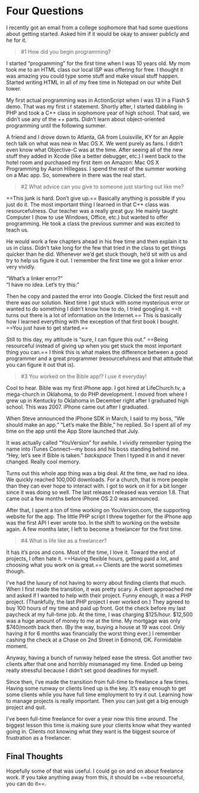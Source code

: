 # Four Questions

I recently got an email from a college sophomore that had some questions about getting started. Asked him if it would be okay to answer publicly and he for it.

> #1 How did you begin programming?

I started “programming” for the first time when I was 10 years old. My mom took me to an HTML class our local ISP was offering for free. I thought it was amazing you could type some stuff and make visual stuff happen. Started writing HTML in all of my free time in Notepad on our white Dell tower.

My first actual programming was in ActionScript when I was 13 in a Flash 5 demo. That was my first `if` statement. Shortly after, I started dabbling in PHP and took a C++ class in sophomore year of high school. That said, we didn’t use any of the ++ parts. Didn’t learn about object-oriented programming until the following summer.

A friend and I drove down to Atlanta, GA from Louisville, KY for an Apple tech talk on what was new in Mac OS X. We went purely as fans. I didn’t even know what Objective-C was at the time. After seeing all of the new stuff they added in Xcode (like a better debugger, etc.) I went back to the hotel room and purchased my first item on Amazon: Mac OS X Programming by Aaron Hillegass. I spend the rest of the summer working on a Mac app. So, somewhere in there was the real start.

> #2 What advice can you give to someone just starting out like me?

==This junk is hard. Don’t give up.== Basically anything is possible if you just do it. The most important thing I learned in that C++ class was resourcefulness. Our teacher was a really great guy. He mainly taught Computer I (how to use Windows, Office, etc.) but wanted to offer programming. He took a class the previous summer and was excited to teach us.

He would work a few chapters ahead in his free time and then explain it to us in class. Didn’t take long for the few that tried in the class to get things quicker than he did. Whenever we’d get stuck though, he’d sit with us and try to help us figure it out. I remember the first time we got a linker error very vividly.

“What’s a linker error?”<br>
“I have no idea. Let’s try this:”

Then he copy and pasted the error into Google. Clicked the first result and there was our solution. Next time I got stuck with some mysterious error or wanted to do something I didn’t know how to do, I tried googling it. ==It turns out there is a lot of information on the Internet.== This is basically how I learned everything with the exception of that first book I bought. ==You just have to get started.==

Still to this day, my attitude is “sure, I can figure this out.” ==Being resourceful instead of giving up when you get stuck the most important thing you can.== I think this is what makes the difference between a good programmer and a great programmer (resourcefulness and that attitude that you can figure it out that is).

> #3 You worked on the Bible app!? I use it everyday!

Cool to hear. Bible was my first iPhone app. I got hired at LifeChurch.tv, a mega-church in Oklahoma, to do PHP development. I moved from where I grew up in Kentucky to Oklahoma in December right after I graduated high school. This was 2007. iPhone came out after I graduated.

When Steve announced the iPhone SDK in March, I said to my boss, “We should make an app.” “Let’s make the Bible,” he replied. So I spent all of my time on the app until the App Store launched that July.

It was actually called “YouVersion” for awhile. I vividly remember typing the name into iTunes Connect—my boss and his boss standing behind me. “Hey, let’s see if Bible is taken.” *backspace* Then I typed it in and it never changed. Really cool memory.

Turns out this whole app thing was a big deal. At the time, we had no idea. We quickly reached 100,000 downloads. For a church, that is more people than they can ever hope to interact with. I got to work on it for a bit longer since it was doing so well. The last release I released was version 1.8. That came out a few months before iPhone OS 2.0 was announced.

After that, I spent a ton of time working on YouVersion.com, the supporting website for the app. The little PHP script I threw together for the iPhone app was the first API I ever wrote too. In the shift to working on the website again. A few months later, I left to become a freelancer for the first time.

> #4 What is life like as a freelancer?

It has it’s pros and cons. Most of the time, I love it. Toward the end of projects, I often hate it. ==Having flexible hours, getting paid a lot, and choosing what you work on is great.== Clients are the worst sometimes though.

I’ve had the luxury of not having to worry about finding clients that much. When I first made the transition, it was pretty scary. A client approached me and asked if I wanted to help with their project. Funny enough, it was a PHP project. (Thankfully, the last PHP project I ever worked on.) They agreed to buy 100 hours of my time and paid up front. Got the check before my last paycheck at my full-time job. At the time, I was charging $125/hour. $12,500 was a huge amount of money to me at the time. My mortgage was only $740/month back then. (By the way, buying a house at 19 was cool. Only having it for 6 months was financially the worst thing ever.) I remember cashing the check at a Chase on 2nd Street in Edmond, OK. Formidable moment.

Anyway, having a bunch of runway helped ease the stress. Got another two clients after that one and horribly mismanaged my time. Ended up being really stressful because I didn’t set good deadlines for myself.

Since then, I’ve made the transition from full-time to freelance a few times. Having some runway or clients lined up is the key. It’s easy enough to get some clients while you have full time employment to try it out. Learning how to manage projects is really important. Then you can just get a big enough project and quit.

I’ve been full-time freelance for over a year now this time around. The biggest lesson this time is making sure your clients know what they wanted going in. Clients not knowing what they want is the biggest source of frustration as a freelancer.

## Final Thoughts

Hopefully some of that was useful. I could go on and on about freelance work. If you take anything away from this, it should be ==be resourceful, you can do it==.
